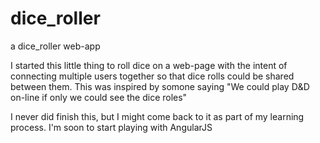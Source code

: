 dice_roller
===========

a dice_roller web-app

I started this little thing to roll dice on a web-page with the intent of connecting multiple users together so that
dice rolls could be shared between them. This was inspired by somone saying "We could play D&D on-line if only we could
see the dice roles"

I never did finish this, but I might come back to it as part of my learning process. I'm soon to start playing with
AngularJS
